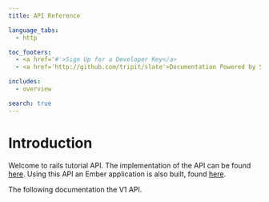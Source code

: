 ```yaml
---
title: API Reference

language_tabs:
  - http

toc_footers:
  - <a href='#'>Sign Up for a Developer Key</a>
  - <a href='http://github.com/tripit/slate'>Documentation Powered by Slate</a>

includes:
  - overview

search: true
---
```


# Introduction

Welcome to rails tutorial API.
The implementation of the API can be found [here](https://github.com/vasilakisfil/rails_tutorial_api). Using this API an Ember application is also built, found [here](https://github.com/vasilakisfil/rails_tutorial_ember).


The following documentation the V1 API.
